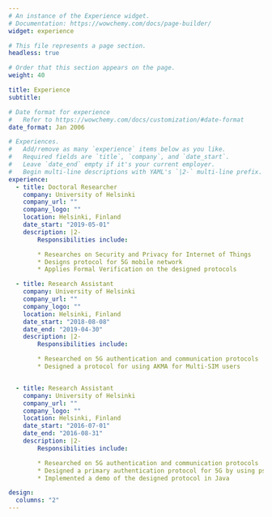 ```yaml
---
# An instance of the Experience widget.
# Documentation: https://wowchemy.com/docs/page-builder/
widget: experience

# This file represents a page section.
headless: true

# Order that this section appears on the page.
weight: 40

title: Experience
subtitle:

# Date format for experience
#   Refer to https://wowchemy.com/docs/customization/#date-format
date_format: Jan 2006

# Experiences.
#   Add/remove as many `experience` items below as you like.
#   Required fields are `title`, `company`, and `date_start`.
#   Leave `date_end` empty if it's your current employer.
#   Begin multi-line descriptions with YAML's `|2-` multi-line prefix.
experience:
  - title: Doctoral Researcher
    company: University of Helsinki
    company_url: ""
    company_logo: ""
    location: Helsinki, Finland
    date_start: "2019-05-01"
    description: |2-
        Responsibilities include:

        * Researches on Security and Privacy for Internet of Things
        * Designs protocol for 5G mobile network
        * Applies Formal Verification on the designed protocols

  - title: Research Assistant
    company: University of Helsinki
    company_url: ""
    company_logo: ""
    location: Helsinki, Finland
    date_start: "2018-08-08"
    date_end: "2019-04-30"
    description: |2-
        Responsibilities include:

        * Researched on 5G authentication and communication protocols
        * Designed a protocol for using AKMA for Multi-SIM users


  - title: Research Assistant
    company: University of Helsinki
    company_url: ""
    company_logo: ""
    location: Helsinki, Finland
    date_start: "2016-07-01"
    date_end: "2016-08-31"
    description: |2-
        Responsibilities include:

        * Researched on 5G authentication and communication protocols
        * Designed a primary authentication protocol for 5G by using pseudonyms
        * Implemented a demo of the designed protocol in Java

design:
  columns: "2"
---
```

